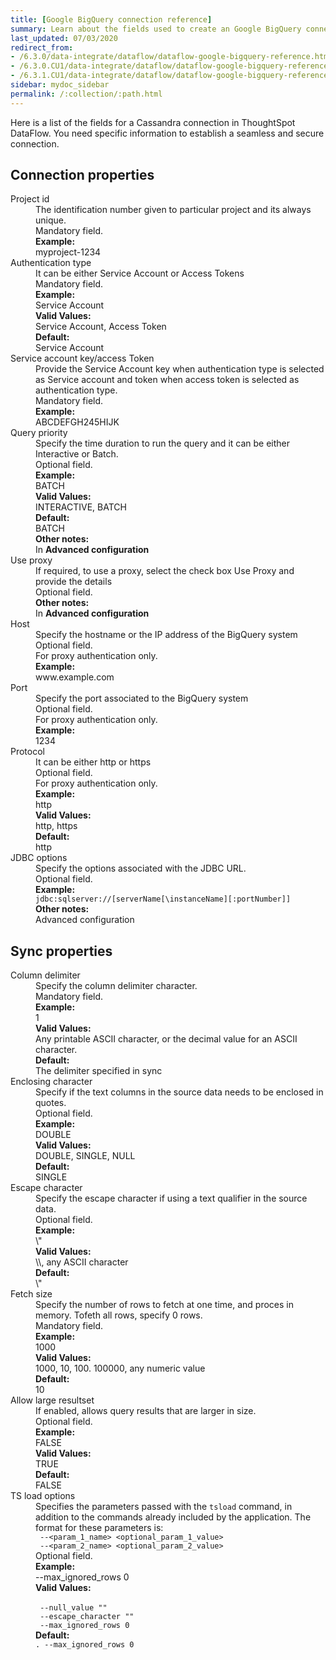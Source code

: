 ```yaml
---
title: [Google BigQuery connection reference]
summary: Learn about the fields used to create an Google BigQuery connection with ThoughtSpot DataFlow.
last_updated: 07/03/2020
redirect_from:
- /6.3.0/data-integrate/dataflow/dataflow-google-bigquery-reference.html
- /6.3.0.CU1/data-integrate/dataflow/dataflow-google-bigquery-reference.html
- /6.3.1.CU1/data-integrate/dataflow/dataflow-google-bigquery-reference.html
sidebar: mydoc_sidebar
permalink: /:collection/:path.html
---
```


Here is a list of the fields for a Cassandra connection in ThoughtSpot DataFlow. You need specific information to establish a seamless and secure connection.

## Connection properties

<dl id="dataflow-google-bigquery-connection-properties">
<dlentry id="dataflow-google-bigquery-conn-project-id"><dt>Project id</dt><dd id="project-id-description">The identification number given to particular project and its always unique.</dd><dd id="project-id-required">Mandatory field.</dd><dd id="project-id-example"><strong>Example:</strong><br/>myproject-1234</dd></dlentry>
<dlentry id="dataflow-google-bigquery-conn-authentication-type"><dt>Authentication type</dt><dd id="authentication-type-description">It can be either Service Account or Access Tokens</dd><dd id="authentication-type-required">Mandatory field.</dd><dd id="authentication-type-example"><strong>Example:</strong><br/>Service Account</dd><dd id="authentication-type-valid-values"><strong>Valid Values:</strong><br/>Service Account, Access Token</dd><dd id="authentication-type-default"><strong>Default:</strong><br/>Service Account</dd></dlentry>
<dlentry id="dataflow-google-bigquery-conn-service-account-key/access-token"><dt>Service account key/access Token</dt><dd id="service-account-key/access-token-description">Provide the Service Account key when authentication type is selected as Service account and token when access token is selected as authentication type.</dd><dd id="service-account-key/access-token-required">Mandatory field.</dd><dd id="service-account-key/access-token-example"><strong>Example:</strong><br/>ABCDEFGH245HIJK</dd></dlentry>
<dlentry id="dataflow-google-bigquery-conn-query-priority"><dt>Query priority</dt><dd id="query-priority-description">Specify the time duration to run the query and it can be either Interactive or Batch.</dd><dd id="query-priority-required">Optional field.</dd><dd id="query-priority-example"><strong>Example:</strong><br/>BATCH</dd><dd id="query-priority-valid-values"><strong>Valid Values:</strong><br/>INTERACTIVE, BATCH</dd><dd id="query-priority-default"><strong>Default:</strong><br/>BATCH</dd><dd id="query-priority-other"><strong>Other notes:</strong><br/>In <strong>Advanced configuration</strong></dd></dlentry>
<dlentry id="dataflow-google-bigquery-conn-use-proxy"><dt>Use proxy</dt><dd id="use-proxy-description">If required, to use a proxy, select the check box Use Proxy and provide the details</dd><dd id="use-proxy-required">Optional field.</dd><dd id="use-proxy-other"><strong>Other notes:</strong><br/>In <strong>Advanced configuration</strong></dd></dlentry>
<dlentry id="dataflow-google-bigquery-conn-host"><dt>Host</dt><dd id="host-description">Specify the hostname or the IP address of the BigQuery system</dd><dd id="host-required">Optional field.<br/>For proxy authentication only.</dd><dd id="host-example"><strong>Example:</strong><br/>www.example.com</dd></dlentry>
<dlentry id="dataflow-google-bigquery-conn-port"><dt>Port</dt><dd id="port-description">Specify the port associated to the BigQuery system</dd><dd id="port-required">Optional field.<br/>For proxy authentication only.</dd><dd id="port-example"><strong>Example:</strong><br/>1234</dd></dlentry>
<dlentry id="dataflow-google-bigquery-conn-protocol"><dt>Protocol</dt><dd id="protocol-description">It can be either http or https</dd><dd id="protocol-required">Optional field.<br/>For proxy authentication only.</dd><dd id="protocol-example"><strong>Example:</strong><br/>http</dd><dd id="protocol-valid-values"><strong>Valid Values:</strong><br/>http, https</dd><dd id="protocol-default"><strong>Default:</strong><br/>http</dd></dlentry>
<dlentry id="dataflow-google-bigquery-conn-jdbc-options"><dt>JDBC options</dt><dd id="jdbc-options-description">Specify the options associated with the JDBC URL.</dd><dd id="jdbc-options-required">Optional field.</dd><dd id="jdbc-options-example"><strong>Example:</strong><br/><code>jdbc:sqlserver://[serverName[\instanceName][:portNumber]]</code></dd><dd id="jdbc-options-other"><strong>Other notes:</strong><br/>Advanced configuration</dd></dlentry>
</dl>


## Sync properties

<dl id="dataflow-google-bigquery-sync-properties">
<dlentry id="dataflow-google-bigquery-sync-column-delimiter"><dt>Column delimiter</dt><dd id="column-delimiter-description">Specify the column delimiter character.</dd><dd id="column-delimiter-required">Mandatory field.</dd><dd id="column-delimiter-example"><strong>Example:</strong><br/>1</dd><dd id="column-delimiter-valid-values"><strong>Valid Values:</strong><br/>Any printable ASCII character, or the  decimal value for an ASCII character.</dd><dd id="column-delimiter-default"><strong>Default:</strong><br/>The delimiter specified in sync</dd></dlentry>
<dlentry id="dataflow-google-bigquery-sync-enclosing-character"><dt>Enclosing character</dt><dd id="enclosing-character-description">Specify if the text columns in the source data needs to be enclosed in quotes.</dd><dd id="enclosing-character-required">Optional field.</dd><dd id="enclosing-character-example"><strong>Example:</strong><br/>DOUBLE</dd><dd id="enclosing-character-valid-values"><strong>Valid Values:</strong><br/>DOUBLE, SINGLE, NULL</dd><dd id="enclosing-character-default"><strong>Default:</strong><br/>SINGLE</dd></dlentry>
<dlentry id="dataflow-google-bigquery-sync-escape-character"><dt>Escape character</dt><dd id="escape-character-description">Specify the escape character if using a text qualifier in the source data.</dd><dd id="escape-character-required">Optional field.</dd><dd id="escape-character-example"><strong>Example:</strong><br/>\"</dd><dd id="escape-character-valid-values"><strong>Valid Values:</strong><br/>\\, any ASCII character</dd><dd id="escape-character-default"><strong>Default:</strong><br/>\"</dd></dlentry>
<dlentry id="dataflow-google-bigquery-sync-fetch-size"><dt>Fetch size</dt><dd id="fetch-size-description">Specify the number of rows to fetch at one time, and proces in memory. Tofeth all rows, specify 0 rows.</dd><dd id="fetch-size-required">Mandatory field.</dd><dd id="fetch-size-example"><strong>Example:</strong><br/>1000</dd><dd id="fetch-size-valid-values"><strong>Valid Values:</strong><br/>1000, 10, 100. 100000, any numeric value</dd><dd id="fetch-size-default"><strong>Default:</strong><br/>10</dd></dlentry>
<dlentry id="dataflow-google-bigquery-sync-allow-large-resultset"><dt>Allow large resultset</dt><dd id="allow-large-resultset-description">If enabled, allows query results that are larger in size.</dd><dd id="allow-large-resultset-required">Optional field.</dd><dd id="allow-large-resultset-example"><strong>Example:</strong><br/>FALSE</dd><dd id="allow-large-resultset-valid-values"><strong>Valid Values:</strong><br/>TRUE</dd><dd id="allow-large-resultset-default"><strong>Default:</strong><br/>FALSE</dd></dlentry>
<dlentry id="dataflow-google-bigquery-sync-ts-load-options"><dt>TS load options</dt><dd id="ts-load-options-description">Specifies the parameters passed with the <code>tsload</code> command, in addition to the commands already included by the application. The format for these parameters is:<br/><code> --&lt;param_1_name&gt; &lt;optional_param_1_value&gt;</code><br/><code> --&lt;param_2_name&gt; &lt;optional_param_2_value&gt;</code></dd><dd id="ts-load-options-required">Optional field.</dd><dd id="ts-load-options-example"><strong>Example:</strong><br/>--max_ignored_rows 0</dd><dd id="ts-load-options-valid-values"><strong>Valid Values:</strong><br/><br/><code> --null_value ""</code><br/><code> --escape_character ""</code><br/><code> --max_ignored_rows 0</code></dd><dd id="ts-load-options-default"><strong>Default:</strong><br/><code>. --max_ignored_rows 0</code></dd></dlentry>
</dl>
